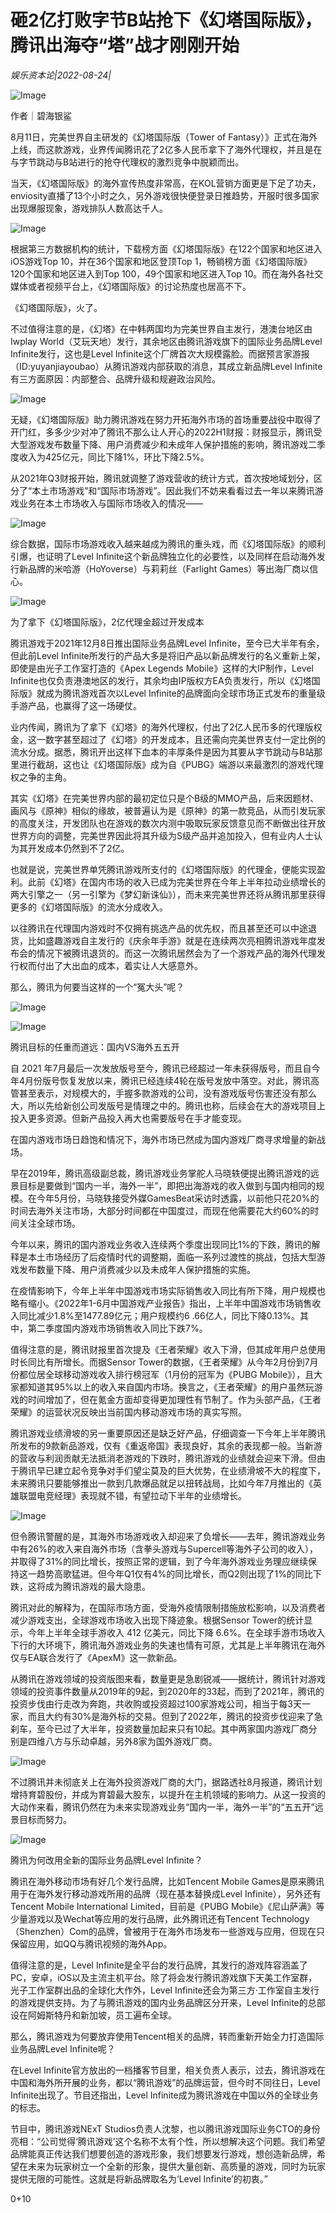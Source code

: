 # 砸2亿打败字节B站抢下《幻塔国际版》，腾讯出海夺“塔”战才刚刚开始

*娱乐资本论|2022-08-24|*

![Image](https://p3-sign.toutiaoimg.com/tos-cn-i-qvj2lq49k0/211bd277588645c5b6c4b7fd6f3999d0~noop.image?_iz=58558&from=article.pc_detail&x-expires=1661929873&x-signature=DJVUVRvIvOXY5h1UNvqv4rbKv6w%3D)

作者｜碧海银鲨

8月11日，完美世界自主研发的《幻塔国际版（Tower of Fantasy）》正式在海外上线，而这款游戏，业界传闻腾讯花了2亿多人民币拿下了海外代理权，并且是在与字节跳动与B站进行的抢夺代理权的激烈竞争中脱颖而出。

当天，《幻塔国际版》的海外宣传热度非常高，在KOL营销方面更是下足了功夫，enviosity直播了13个小时之久，另外游戏很快便登录日推趋势，开服时很多国家出现爆服现象，游戏排队人数高达千人。

![Image](https://p3-sign.toutiaoimg.com/tos-cn-i-qvj2lq49k0/93188b4e46954852b23f423e85b66377~noop.image?_iz=58558&from=article.pc_detail&x-expires=1661929873&x-signature=932PuP4%2BH9xxpS9WkFgx8T5ApWo%3D)

根据第三方数据机构的统计，下载榜方面《幻塔国际版》在122个国家和地区进入iOS游戏Top 10，并在36个国家和地区登顶Top 1，畅销榜方面《幻塔国际版》120个国家和地区进入到Top 100，49个国家和地区进入Top 10。而在海外各社交媒体或者视频平台上，《幻塔国际版》的讨论热度也居高不下。

《幻塔国际版》，火了。

不过值得注意的是，《幻塔》在中韩两国均为完美世界自主发行，港澳台地区由Iwplay World（艾玩天地）发行，其余地区由腾讯游戏旗下的国际业务品牌Level Infinite发行，这也是Level Infinite这个厂牌首次大规模露脸。而据预言家游报（ID:yuyanjiayoubao）从腾讯游戏内部获取的消息，其成立新品牌Level Infinite有三方面原因：内部整合、品牌升级和规避政治风险。

![Image](https://p3-sign.toutiaoimg.com/tos-cn-i-qvj2lq49k0/f2d7040c7e684fb594b64f10f8d0b8fc~noop.image?_iz=58558&from=article.pc_detail&x-expires=1661929873&x-signature=RMftPXS%2FTR%2BJd%2FoqfUKkPIC65Q4%3D)

无疑，《幻塔国际版》助力腾讯游戏在努力开拓海外市场的首场重要战役中取得了开门红，多多少少对冲了腾讯不那么让人开心的2022H1财报：财报显示，腾讯受大型游戏发布数量下降、用户消费减少和未成年人保护措施的影响，腾讯游戏二季度收入为425亿元，同比下降1%，环比下降2.5%。

从2021年Q3财报开始，腾讯就调整了游戏营收的统计方式，首次按地域划分，区分了“本土市场游戏”和“国际市场游戏”。因此我们不妨来看看过去一年以来腾讯游戏业务在本土市场收入与国际市场收入的情况——

![Image](https://p3-sign.toutiaoimg.com/tos-cn-i-qvj2lq49k0/db16e29746294e6bbc76ff8d8ecbc83c~noop.image?_iz=58558&from=article.pc_detail&x-expires=1661929873&x-signature=L%2FMLfM7bgCX1sJNd8cMZW9ueSFY%3D)

综合数据，国际市场游戏收入越来越成为腾讯的重头戏，而《幻塔国际版》的顺利引爆，也证明了Level Infinite这个新品牌独立化的必要性，以及同样在启动海外发行新品牌的米哈游（HoYoverse）与莉莉丝（Farlight Games）等出海厂商以信心。

![Image](https://p3-sign.toutiaoimg.com/tos-cn-i-qvj2lq49k0/3cfcb1e879fd460db4e589eef0c74ce8~noop.image?_iz=58558&from=article.pc_detail&x-expires=1661929873&x-signature=oBfCmoSSAuDOKGtlHzfgSgKXSsc%3D)

为了拿下《幻塔国际版》，2亿代理金超过开发成本

腾讯游戏于2021年12月8日推出国际业务品牌Level Infinite，至今已大半年有余，但此前Level Infinite所发行的产品大多是将旧产品以新品牌发行的名义重新上架，即使是由光子工作室打造的《Apex Legends Mobile》这样的大IP制作，Level Infinite也仅负责港澳地区的发行，其余均由IP版权方EA负责发行，所以《幻塔国际版》就成为腾讯游戏首次以Level Infinite的品牌面向全球市场正式发布的重量级手游产品，也赢得了这一场硬仗。

业内传闻，腾讯为了拿下《幻塔》的海外代理权，付出了2亿人民币多的代理版权金，这一数字甚至超过了《幻塔》的开发成本，且还需向完美世界支付一定比例的流水分成。据悉，腾讯开出这样下血本的丰厚条件是因为其要从字节跳动与B站那里进行截胡，这也让《幻塔国际版》成为自《PUBG》端游以来最激烈的游戏代理权之争的主角。

其实《幻塔》在完美世界内部的最初定位只是个B级的MMO产品，后来因题材、画风与《原神》相似的缘故，被普遍认为是《原神》的第一款竞品，从而引发玩家的高度关注，开发团队也在游戏的数次内测中吸取玩家反馈意见而不断做出往开放世界方向的调整，完美世界因此将其升级为S级产品并追加投入，但有业内人士认为其开发成本仍然到不了2亿。

也就是说，完美世界单凭腾讯游戏所支付的《幻塔国际版》的代理金，便能实现盈利。此前《幻塔》在国内市场的收入已成为完美世界在今年上半年拉动业绩增长的两大引擎之一（另一引擎为《梦幻新诛仙》），而未来完美世界还将从腾讯那里获得更多的《幻塔国际版》的流水分成收入。

以往腾讯在代理国内游戏时不仅拥有挑选产品的优先权，而且甚至还可以中途退货，比如盛趣游戏自主发行的《庆余年手游》就是在连续两次亮相腾讯游戏年度发布会的情况下被腾讯退货的。而这一次腾讯居然会为了一个游戏产品的海外代理发行权而付出了大出血的成本，着实让人大感意外。

那么，腾讯为何要当这样的一个“冤大头”呢？

![Image](https://p3-sign.toutiaoimg.com/tos-cn-i-qvj2lq49k0/c61c9ff788904ad68af6dfa29376c6ae~noop.image?_iz=58558&from=article.pc_detail&x-expires=1661929873&x-signature=SQu6S6BmAaxFDqUsw%2FEpeZXYRYg%3D)

![Image](https://p3-sign.toutiaoimg.com/tos-cn-i-qvj2lq49k0/dbc75ddfddf9401496b3736bc13f044d~noop.image?_iz=58558&from=article.pc_detail&x-expires=1661929873&x-signature=irX1BETVd4zmDhlSKAR090ADxa4%3D)

腾讯目标的任重而道远：国内VS海外五五开

自 2021 年7月最后一次发放版号至今，腾讯已经超过一年未获得版号，而且自今年4月份版号恢复发放以来，腾讯已经连续4轮在版号发放中落空。对此，腾讯高管甚至表示，对规模大的，手握多款游戏的公司，没有游戏版号伤害还没有那么大，所以先给新创公司发版号是情理之中的。腾讯也称，后续会在大的游戏项目上投入更多资源。但新产品投入再大也需要版号在手才能变现。

在国内游戏市场日趋饱和情况下，海外市场已然成为国内游戏厂商寻求增量的新战场。

早在2019年，腾讯高级副总裁，腾讯游戏业务掌舵人马晓轶便提出腾讯游戏的远景目标是要做到“国内一半，海外一半”，即把出海游戏的收入做到与国内相同的规模。在今年5月份，马晓轶接受外媒GamesBeat采访时透露，以前他只花20%的时间去海外关注市场，大部分时间都在中国度过，而现在他需要花大约60%的时间关注全球市场。

今年以来，腾讯的国内游戏业务收入连续两个季度出现同比1%的下跌，腾讯的解释是本土市场经历了后疫情时代的调整期，面临一系列过渡性的挑战，包括大型游戏发布数量下降、用户消费减少以及未成年人保护措施的实施。

在疫情影响下，今年上半年中国游戏市场实际销售收入同比有所下降，用户规模也略有缩小。《2022年1-6月中国游戏产业报告》指出，上半年中国游戏市场销售收入同比减少1.8%至1477.89亿元；用户规模约6 .66亿人，同比下降0.13%。其中，第二季度国内游戏市场销售收入同比下跌7%。

值得注意的是，腾讯财报里首次提及《王者荣耀》收入下滑，但其成年用户总使用时长同比有所增长。而据Sensor Tower的数据，《王者荣耀》从今年2月份到7月份都位居全球移动游戏收入排行榜冠军（1月份的冠军为《PUBG Mobile》），且大家都知道其95%以上的收入来自国内市场。换言之，《王者荣耀》的用户虽然玩游戏的时间增加了，但在氪金方面却变得更加理性有节制了。作为头部产品，《王者荣耀》的运营状况反映出当前国内移动游戏市场的真实写照。

腾讯游戏业绩滑坡的另一重要原因还是缺乏好产品，仔细调查一下今年上半年腾讯所发布的9款新品游戏，仅有《重返帝国》表现良好，其余的表现都一般。当新游的营收与利润贡献无法抵消老游戏的下跌时，腾讯游戏的业绩就会迎来下滑。但由于腾讯早已建立起令竞争对手们望尘莫及的巨大优势，在业绩滑坡不大的程度下，未来腾讯只要能够推出一款到几款爆品就足以扭转战局，比如今年7月推出的《英雄联盟电竞经理》表现就不错，有望拉动下半年的业绩增长。

![Image](https://p3-sign.toutiaoimg.com/tos-cn-i-qvj2lq49k0/582897d6ee1d4264bf093945a74aedac~noop.image?_iz=58558&from=article.pc_detail&x-expires=1661929873&x-signature=3pWBMEa%2BSxFg5UPAp2LTC0%2Bnvd4%3D)

但令腾讯警醒的是，其海外市场游戏收入却迎来了负增长——去年，腾讯游戏业务中有26%的收入来自海外市场（含拳头游戏与Supercell等海外子公司的收入），并取得了31%的同比增长，按照正常的逻辑，到了今年海外游戏业务理应继续保持这一趋势高歌猛进。但今年Q1仅有4%的同比增长，而Q2则出现了1%的同比下跌，这将成为腾讯游戏的最大隐患。

腾讯对此的解释为，在国际市场方面，受海外疫情限制措施放松影响，以及消费者减少游戏支出，全球游戏市场收入出现下降迹象。根据Sensor Tower的统计显示，今年上半年全球手游收入 412 亿美元，同比下降 6.6%。在全球手游市场收入下行的大环境下，腾讯海外游戏业务的失速也情有可原，尤其是上半年腾讯在海外仅与EA联合发行了《ApexM》这一款新品。

从腾讯在游戏领域的投资版图来看，数量更是急剧锐减——据统计，腾讯针对游戏领域的投资事件数量从2019年的9起，到2020年的33起，而到了2021年，腾讯的投资步伐由行走改为奔跑，共收购或投资超过100家游戏公司，相当于每3天一家，而且大约有30%是海外标的交易。但到了2022年，腾讯的投资步伐迎来了急刹车，至今已过了大半年，投资数量加起来只有10起。其中两家国内游戏厂商分别是四维八方与乐动卓越，另外8家为国外游戏厂商。

![Image](https://p3-sign.toutiaoimg.com/tos-cn-i-qvj2lq49k0/285a761b346f4f44af9e87c776619df9~noop.image?_iz=58558&from=article.pc_detail&x-expires=1661929873&x-signature=0xi%2BXG%2FgbG%2Fmjrc550RUg8AC7eE%3D)

不过腾讯并未彻底关上在海外投资游戏厂商的大门，据路透社8月报道，腾讯计划增持育碧股份，并成为育碧最大股东，以提升在主机领域的影响力。从这一投资的大动作来看，腾讯仍然在为未来实现游戏业务“国内一半，海外一半”的“五五开”远景目标而努力。

![Image](https://p3-sign.toutiaoimg.com/tos-cn-i-qvj2lq49k0/682f06ebc9434d639fc1c5e3ce9bff07~noop.image?_iz=58558&from=article.pc_detail&x-expires=1661929873&x-signature=mB89JfRlpeK5ruXDYjKgbQPZgMg%3D)

腾讯为何改用全新的国际业务品牌Level Infinite？

腾讯在海外移动市场有好几个发行品牌，比如Tencent Mobile Games是原来腾讯用于在海外发行移动游戏所用的品牌（现在基本替换成Level Infinite），另外还有Tencent Mobile International Limited，目前是《PUBG Mobile》《尼山萨满》等少量游戏以及Wechat等应用的发行品牌，此外腾讯还有Tencent Technology（Shenzhen）Com的品牌，曾被用于在海外市场发布一些游戏与应用，但现在只保留应用，如QQ与腾讯视频的海外App。

值得注意的是，Level Infinite是全平台的发行品牌，其发行的游戏阵容涵盖了PC，安卓，iOS以及主流主机平台。除了将会发行腾讯游戏旗下天美工作室群，光子工作室群出品的全球化大作外，Level Infinite还会为第三方·工作室自主发行的游戏提供支持。为了与腾讯游戏的国内业务品牌区分开来，Level Infinite的总部设在阿姆斯特丹和新加坡，员工遍布全球。

那么，腾讯游戏为何要放弃使用Tencent相关的品牌，转而重新开始全力打造国际业务品牌Level Infinite呢？

在Level Infinite官方放出的一档播客节目里，相关负责人表示，过去，腾讯游戏在中国和海外所开展的业务，都以“腾讯游戏”的品牌运营，但今时不同往日，Level Infinite出现了。节目还指出，Level Infinite成为腾讯游戏在中国以外的全球业务的标志。

节目中，腾讯游戏NExT Studios负责人沈黎，也以腾讯游戏国际业务CTO的身份亮相：“公司觉得‘腾讯游戏’这个名称不太有个性，所以想解决这个问题。我们希望品牌能真正传达我们想要创造的游戏形象，我们想要发行游戏，想创造新品牌，希望在未来为玩家树立一个全新的形象，提供大量创新、高质量的游戏，同时为玩家提供无限的可能性。这就是将新品牌取名为‘Level Infinite’的初衷。”

0+10

